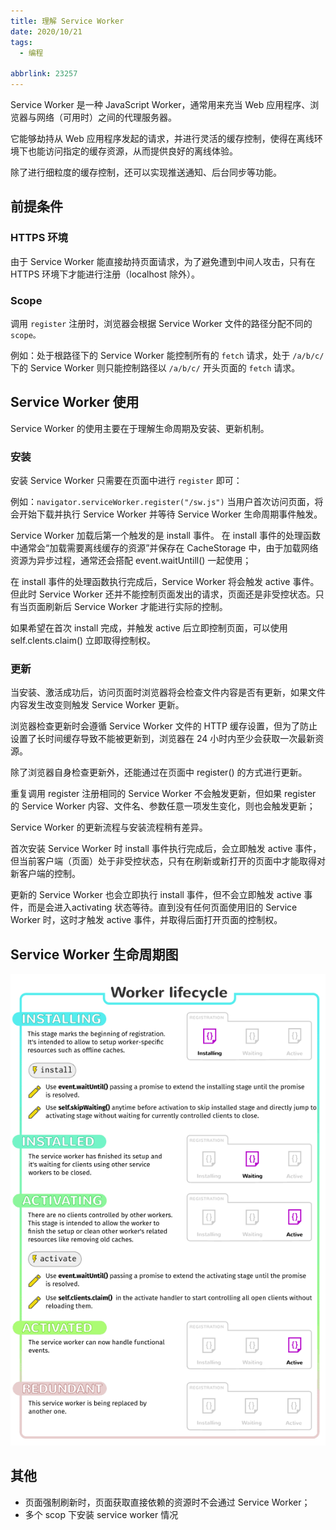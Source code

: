 ```yaml
---
title: 理解 Service Worker
date: 2020/10/21
tags:
  - 编程
  
abbrlink: 23257
---
```


Service Worker 是一种 JavaScript Worker，通常用来充当 Web 应用程序、浏览器与网络（可用时）之间的代理服务器。

它能够劫持从 Web 应用程序发起的请求，并进行灵活的缓存控制，使得在离线环境下也能访问指定的缓存资源，从而提供良好的离线体验。

除了进行细粒度的缓存控制，还可以实现推送通知、后台同步等功能。

## 前提条件

### HTTPS 环境
由于 Service Worker 能直接劫持页面请求，为了避免遭到中间人攻击，只有在 HTTPS 环境下才能进行注册（localhost 除外）。

### Scope

调用 `register` 注册时，浏览器会根据 Service Worker 文件的路径分配不同的 `scope。`

例如：处于根路径下的 Service Worker 能控制所有的 `fetch` 请求，处于 `/a/b/c/` 下的 Service Worker 则只能控制路径以 `/a/b/c/` 开头页面的 `fetch` 请求。

## Service Worker 使用

Service Worker 的使用主要在于理解生命周期及安装、更新机制。

### 安装

安装 Service Worker 只需要在页面中进行 `register` 即可：

例如：`navigator.serviceWorker.register("/sw.js")`
当用户首次访问页面，将会开始下载并执行 Service Worker 并等待 Service Worker 生命周期事件触发。

Service Worker 加载后第一个触发的是 install 事件。
在 install 事件的处理函数中通常会“加载需要离线缓存的资源”并保存在 CacheStorage 中，由于加载网络资源为异步过程，通常还会搭配 event.waitUntill() 一起使用；

在 install 事件的处理函数执行完成后，Service Worker 将会触发 active 事件。
但此时 Service Worker 还并不能控制页面发出的请求，页面还是非受控状态。只有当页面刷新后 Service Worker 才能进行实际的控制。

如果希望在首次 install 完成，并触发 active 后立即控制页面，可以使用 self.clents.claim() 立即取得控制权。

### 更新

当安装、激活成功后，访问页面时浏览器将会检查文件内容是否有更新，如果文件内容发生改变则触发 Service Worker 更新。

浏览器检查更新时会遵循 Service Worker 文件的 HTTP 缓存设置，但为了防止设置了长时间缓存导致不能被更新到，浏览器在 24 小时内至少会获取一次最新资源。

除了浏览器自身检查更新外，还能通过在页面中 register() 的方式进行更新。

重复调用 register 注册相同的 Service Worker 不会触发更新，但如果 register 的 Service Worker 内容、文件名、参数任意一项发生变化，则也会触发更新；

Service Worker 的更新流程与安装流程稍有差异。

首次安装 Service Worker 时 install 事件执行完成后，会立即触发 active 事件，但当前客户端（页面）处于非受控状态，只有在刷新或新打开的页面中才能取得对新客户端的控制。

更新的 Service Worker 也会立即执行 install 事件，但不会立即触发 active 事件，而是会进入activating 状态等待。直到没有任何页面使用旧的 Service Worker 时，这时才触发 active 事件，并取得后面打开页面的控制权。

## Service Worker 生命周期图

![](/images/2020/10/image-1.png)

## 其他

- 页面强制刷新时，页面获取直接依赖的资源时不会通过 Service Worker；
- 多个 scop 下安装 service worker 情况